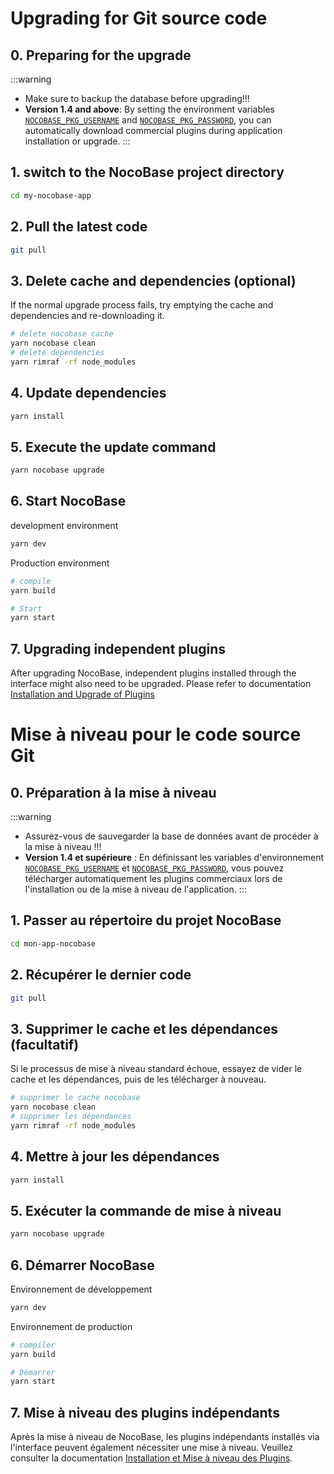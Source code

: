 # Upgrading for Git source code

## 0. Preparing for the upgrade

:::warning
- Make sure to backup the database before upgrading!!!
- **Version 1.4 and above**: By setting the environment variables [`NOCOBASE_PKG_USERNAME`](/welcome/getting-started/env#nocobase_pkg_username) and [`NOCOBASE_PKG_PASSWORD`](/welcome/getting-started/env#nocobase_pkg_password), you can automatically download commercial plugins during application installation or upgrade.
:::

## 1. switch to the NocoBase project directory

```bash
cd my-nocobase-app
```

## 2. Pull the latest code

```bash
git pull
```

## 3. Delete cache and dependencies (optional)

If the normal upgrade process fails, try emptying the cache and dependencies and re-downloading it.

```bash
# delete nocobase cache
yarn nocobase clean
# delete dependencies
yarn rimraf -rf node_modules
```

## 4. Update dependencies

```bash
yarn install
```

## 5. Execute the update command

```bash
yarn nocobase upgrade
```

## 6. Start NocoBase

development environment

```bash
yarn dev
```

Production environment

```bash
# compile
yarn build

# Start
yarn start
```

## 7. Upgrading independent plugins

After upgrading NocoBase, independent plugins installed through the interface might also need to be upgraded. Please refer to documentation [Installation and Upgrade of Plugins](/welcome/getting-started/plugin)

# Mise à niveau pour le code source Git

## 0. Préparation à la mise à niveau

:::warning
- Assurez-vous de sauvegarder la base de données avant de procéder à la mise à niveau !!!
- **Version 1.4 et supérieure** : En définissant les variables d'environnement [`NOCOBASE_PKG_USERNAME`](/welcome/getting-started/env#nocobase_pkg_username) et [`NOCOBASE_PKG_PASSWORD`](/welcome/getting-started/env#nocobase_pkg_password), vous pouvez télécharger automatiquement les plugins commerciaux lors de l'installation ou de la mise à niveau de l'application.
:::

## 1. Passer au répertoire du projet NocoBase

```bash
cd mon-app-nocobase
```

## 2. Récupérer le dernier code

```bash
git pull
```

## 3. Supprimer le cache et les dépendances (facultatif)

Si le processus de mise à niveau standard échoue, essayez de vider le cache et les dépendances, puis de les télécharger à nouveau.

```bash
# supprimer le cache nocobase
yarn nocobase clean
# supprimer les dépendances
yarn rimraf -rf node_modules
```

## 4. Mettre à jour les dépendances

```bash
yarn install
```

## 5. Exécuter la commande de mise à niveau

```bash
yarn nocobase upgrade
```

## 6. Démarrer NocoBase

Environnement de développement

```bash
yarn dev
```

Environnement de production

```bash
# compiler
yarn build

# Démarrer
yarn start
```

## 7. Mise à niveau des plugins indépendants

Après la mise à niveau de NocoBase, les plugins indépendants installés via l'interface peuvent également nécessiter une mise à niveau. Veuillez consulter la documentation [Installation et Mise à niveau des Plugins](/welcome/getting-started/plugin).
